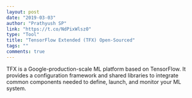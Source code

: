 ```yaml
---
layout: post
date: "2019-03-03"
author: "Prathyush SP"
link: "https://t.co/NdPixWlsz0"
type: "Tool"
title: "TensorFlow Extended (TFX) Open-Sourced"
tags: ""
comments: true
---
```

TFX is a Google-production-scale ML platform based on TensorFlow. It provides a configuration framework and shared libraries to integrate common components needed to define, launch, and monitor your ML system.